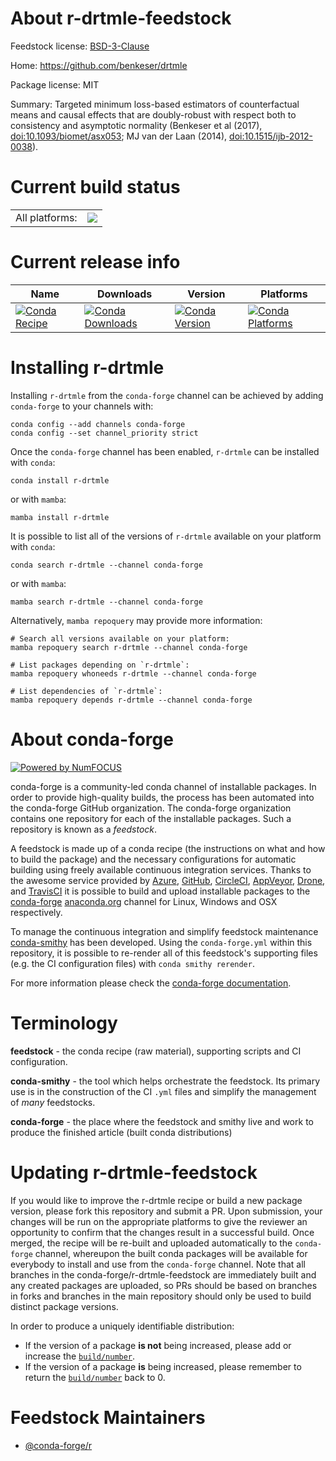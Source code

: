 About r-drtmle-feedstock
========================

Feedstock license: [BSD-3-Clause](https://github.com/conda-forge/r-drtmle-feedstock/blob/main/LICENSE.txt)

Home: https://github.com/benkeser/drtmle

Package license: MIT

Summary: Targeted minimum loss-based estimators of counterfactual means and causal effects that are doubly-robust with respect both to consistency and asymptotic normality (Benkeser et al (2017), <doi:10.1093/biomet/asx053>; MJ van der Laan (2014), <doi:10.1515/ijb-2012-0038>).

Current build status
====================


<table><tr><td>All platforms:</td>
    <td>
      <a href="https://dev.azure.com/conda-forge/feedstock-builds/_build/latest?definitionId=9707&branchName=main">
        <img src="https://dev.azure.com/conda-forge/feedstock-builds/_apis/build/status/r-drtmle-feedstock?branchName=main">
      </a>
    </td>
  </tr>
</table>

Current release info
====================

| Name | Downloads | Version | Platforms |
| --- | --- | --- | --- |
| [![Conda Recipe](https://img.shields.io/badge/recipe-r--drtmle-green.svg)](https://anaconda.org/conda-forge/r-drtmle) | [![Conda Downloads](https://img.shields.io/conda/dn/conda-forge/r-drtmle.svg)](https://anaconda.org/conda-forge/r-drtmle) | [![Conda Version](https://img.shields.io/conda/vn/conda-forge/r-drtmle.svg)](https://anaconda.org/conda-forge/r-drtmle) | [![Conda Platforms](https://img.shields.io/conda/pn/conda-forge/r-drtmle.svg)](https://anaconda.org/conda-forge/r-drtmle) |

Installing r-drtmle
===================

Installing `r-drtmle` from the `conda-forge` channel can be achieved by adding `conda-forge` to your channels with:

```
conda config --add channels conda-forge
conda config --set channel_priority strict
```

Once the `conda-forge` channel has been enabled, `r-drtmle` can be installed with `conda`:

```
conda install r-drtmle
```

or with `mamba`:

```
mamba install r-drtmle
```

It is possible to list all of the versions of `r-drtmle` available on your platform with `conda`:

```
conda search r-drtmle --channel conda-forge
```

or with `mamba`:

```
mamba search r-drtmle --channel conda-forge
```

Alternatively, `mamba repoquery` may provide more information:

```
# Search all versions available on your platform:
mamba repoquery search r-drtmle --channel conda-forge

# List packages depending on `r-drtmle`:
mamba repoquery whoneeds r-drtmle --channel conda-forge

# List dependencies of `r-drtmle`:
mamba repoquery depends r-drtmle --channel conda-forge
```


About conda-forge
=================

[![Powered by
NumFOCUS](https://img.shields.io/badge/powered%20by-NumFOCUS-orange.svg?style=flat&colorA=E1523D&colorB=007D8A)](https://numfocus.org)

conda-forge is a community-led conda channel of installable packages.
In order to provide high-quality builds, the process has been automated into the
conda-forge GitHub organization. The conda-forge organization contains one repository
for each of the installable packages. Such a repository is known as a *feedstock*.

A feedstock is made up of a conda recipe (the instructions on what and how to build
the package) and the necessary configurations for automatic building using freely
available continuous integration services. Thanks to the awesome service provided by
[Azure](https://azure.microsoft.com/en-us/services/devops/), [GitHub](https://github.com/),
[CircleCI](https://circleci.com/), [AppVeyor](https://www.appveyor.com/),
[Drone](https://cloud.drone.io/welcome), and [TravisCI](https://travis-ci.com/)
it is possible to build and upload installable packages to the
[conda-forge](https://anaconda.org/conda-forge) [anaconda.org](https://anaconda.org/)
channel for Linux, Windows and OSX respectively.

To manage the continuous integration and simplify feedstock maintenance
[conda-smithy](https://github.com/conda-forge/conda-smithy) has been developed.
Using the ``conda-forge.yml`` within this repository, it is possible to re-render all of
this feedstock's supporting files (e.g. the CI configuration files) with ``conda smithy rerender``.

For more information please check the [conda-forge documentation](https://conda-forge.org/docs/).

Terminology
===========

**feedstock** - the conda recipe (raw material), supporting scripts and CI configuration.

**conda-smithy** - the tool which helps orchestrate the feedstock.
                   Its primary use is in the construction of the CI ``.yml`` files
                   and simplify the management of *many* feedstocks.

**conda-forge** - the place where the feedstock and smithy live and work to
                  produce the finished article (built conda distributions)


Updating r-drtmle-feedstock
===========================

If you would like to improve the r-drtmle recipe or build a new
package version, please fork this repository and submit a PR. Upon submission,
your changes will be run on the appropriate platforms to give the reviewer an
opportunity to confirm that the changes result in a successful build. Once
merged, the recipe will be re-built and uploaded automatically to the
`conda-forge` channel, whereupon the built conda packages will be available for
everybody to install and use from the `conda-forge` channel.
Note that all branches in the conda-forge/r-drtmle-feedstock are
immediately built and any created packages are uploaded, so PRs should be based
on branches in forks and branches in the main repository should only be used to
build distinct package versions.

In order to produce a uniquely identifiable distribution:
 * If the version of a package **is not** being increased, please add or increase
   the [``build/number``](https://docs.conda.io/projects/conda-build/en/latest/resources/define-metadata.html#build-number-and-string).
 * If the version of a package **is** being increased, please remember to return
   the [``build/number``](https://docs.conda.io/projects/conda-build/en/latest/resources/define-metadata.html#build-number-and-string)
   back to 0.

Feedstock Maintainers
=====================

* [@conda-forge/r](https://github.com/orgs/conda-forge/teams/r/)

